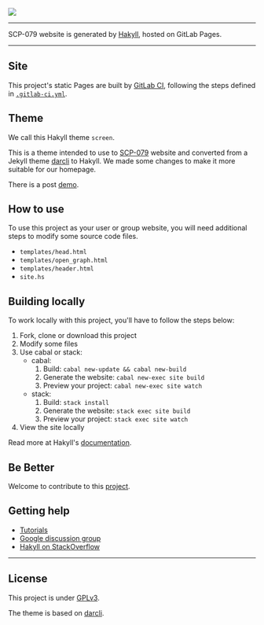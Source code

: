 [![](https://gitlab.com/SCP-079/scp-079.gitlab.io/badges/master/pipeline.svg)](https://gitlab.com/SCP-079/scp-079.gitlab.io/)

---

SCP-079 website is generated by [Hakyll], hosted on GitLab Pages.

---

## Site

This project's static Pages are built by [GitLab CI][ci], following 
the steps defined in [`.gitlab-ci.yml`](.gitlab-ci.yml).

## Theme

We call this Hakyll theme `screen`. 

This is a theme intended to use to [SCP-079](https://scp-079.org) website 
and converted from a Jekyll theme [darcli](https://github.com/gildasio/darcli) 
to Hakyll. We made some changes to make it more suitable for our homepage.

There is a post [demo](https://scp-079.org/posts/2019-03-29-post-test/).

## How to use

To use this project as your user or group website, you will need 
additional steps to modify some source code files.

- `templates/head.html`
- `templates/open_graph.html`
- `templates/header.html`
- `site.hs`

## Building locally

To work locally with this project, you'll have to follow the steps below:

1. Fork, clone or download this project
2. Modify some files
3. Use cabal or stack:
    - cabal:
        1. Build: `cabal new-update && cabal new-build`
        2. Generate the website: `cabal new-exec site build`
        3. Preview your project: `cabal new-exec site watch`
    - stack:
        1. Build: `stack install`
        2. Generate the website: `stack exec site build`
        3. Preview your project: `stack exec site watch`
4. View the site locally

Read more at Hakyll's [documentation][hakyll].

## Be Better

Welcome to contribute to this 
[project](https://gitlab.com/SCP-079/scp-079.gitlab.io/).

## Getting help

* [Tutorials](https://jaspervdj.be/hakyll/tutorials.html)
* [Google discussion group](https://groups.google.com/forum/#!forum/hakyll)
* [Hakyll on StackOverflow](https://stackoverflow.com/questions/tagged/hakyll)

---

## License

This project is under [GPLv3](LICENSE).

The theme is based on [darcli](https://github.com/gildasio/darcli).

[ci]: https://about.gitlab.com/gitlab-ci/
[hakyll]: https://jaspervdj.be/hakyll/
[install]: https://jaspervdj.be/hakyll/tutorials/01-installation.html
